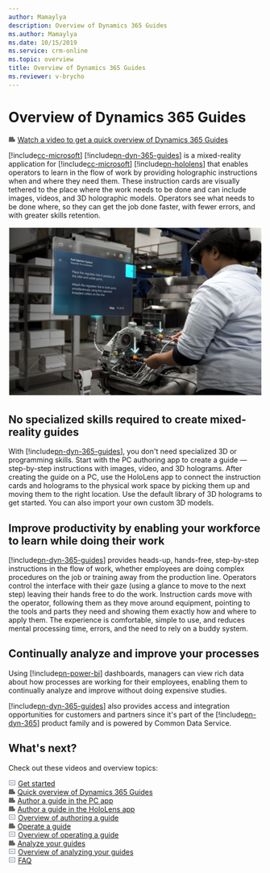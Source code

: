 ```yaml
---
author: Mamaylya
description: Overview of Dynamics 365 Guides
ms.author: Mamaylya
ms.date: 10/15/2019
ms.service: crm-online
ms.topic: overview
title: Overview of Dynamics 365 Guides
ms.reviewer: v-brycho
---
```


# Overview of Dynamics 365 Guides

![Video camera graphic](media/video-camera.PNG "Video camera graphic") [Watch a video to get a quick overview of Dynamics 365 Guides](https://aka.ms/guidesoverview)

[!include[cc-microsoft](../includes/cc-microsoft.md)] [!include[pn-dyn-365-guides](../includes/pn-dyn-365-guides.md)] is a mixed-reality application for [!include[cc-microsoft](../includes/cc-microsoft.md)] [!include[pn-hololens](../includes/pn-hololens.md)] that enables operators to learn in the flow of work by providing holographic instructions when and where they need them. These instruction cards are visually tethered to the place where the work needs to be done and can include images, videos, and 3D holographic models. Operators see what needs to be done where, so they can get the job done faster, with fewer errors, and with greater skills retention. 

![Person using Dynamics 365 Guides while working on a truck engine](media/woman-at-work.PNG "Person using Dynamics 365 Guides while working on a truck engine") 

## No specialized skills required to create mixed-reality guides

With [!include[pn-dyn-365-guides](../includes/pn-dyn-365-guides.md)], you don't need specialized 3D or programming skills. Start with the PC authoring app to create a guide — step-by-step instructions with images, video, and 3D holograms. After creating the guide on a PC, use the HoloLens app to connect the instruction cards and holograms to the physical work space by picking them up and moving them to the right location. Use the default library of 3D holograms to get started. You can also import your own custom 3D models.   

## Improve productivity by enabling your workforce to learn while doing their work

[!include[pn-dyn-365-guides](../includes/pn-dyn-365-guides.md)] provides heads-up, hands-free, step-by-step instructions in the flow of work, whether employees are doing complex procedures on the job or training away from the production line. Operators control the interface with their gaze (using a glance to move to the next step) leaving their hands free to do the work. Instruction cards move with the operator, following them as they move around equipment, pointing to the tools and parts they need and showing them exactly how and where to apply them. The experience is comfortable, simple to use, and reduces mental processing time, errors, and the need to rely on a buddy system. 

## Continually analyze and improve your processes   

Using [!include[pn-power-bi](../includes/pn-power-bi.md)] dashboards, managers can view rich data about how processes are working for their employees, enabling them to continually 
analyze and improve without doing expensive studies. 

[!include[pn-dyn-365-guides](../includes/pn-dyn-365-guides.md)] also provides access and integration opportunities for customers and partners since it's part of the [!include[pn-dyn-365](../includes/pn-dyn-365.md)] product family and is powered by Common Data Service. 

## What's next?

Check out these videos and overview topics:

![Doc graphic](media/doc-icon.PNG "Doc graphic") [Get started](get-started.md)<br>
![Video camera graphic](media/video-camera.PNG "Video camera graphic") [Quick overview of Dynamics 365 Guides](https://aka.ms/guidesoverview)<br>
![Video camera graphic](media/video-camera.PNG "Video camera graphic") [Author a guide in the PC app](https://aka.ms/pcauthor)<br> 
![Video camera graphic](media/video-camera.PNG "Video camera graphic") [Author a guide in the HoloLens app](https://aka.ms/hololensauthor)<br>
![Doc graphic](media/doc-icon.PNG "Doc graphic") [Overview of authoring a guide](authoring-overview.md)<br>
![Video camera graphic](media/video-camera.PNG "Video camera graphic") [Operate a guide](https://aka.ms/guidesoperate)<br>
![Doc graphic](media/doc-icon.PNG "Doc graphic") [Overview of operating a guide](operator-overview.md)<br>
![Video camera graphic](media/video-camera.PNG "Video camera graphic") [Analyze your guides](https://aka.ms/guidesanalyze)<br>
![Doc graphic](media/doc-icon.PNG "Doc graphic") [Overview of analyzing your guides](analytics-guide.md)<br>
![Doc graphic](media/doc-icon.PNG "Doc graphic") [FAQ](faq.md)
